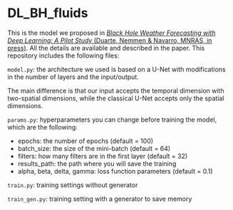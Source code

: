 # DL_BH_fluids

This is the model we proposed in [*Black Hole Weather Forecasting with Deep Learning: A Pilot Study* (Duarte, Nemmen & Navarro, MNRAS, in press)](https://arxiv.org/abs/2102.06242). All the details are available and described in the paper. This repository includes the following files:

`model.py`: the architecture we used is based on a U-Net with modifications in the number of layers and the input/output. 

The main difference is that our input accepts the temporal dimension with two-spatial dimensions, while the classical U-Net accepts only the spatial dimensions. 

`params.py`: hyperparameters you can change before training the model, which are the following: 

- epochs: the number of epochs (default = 100)
- batch_size: the size of the mini-batch (default = 64)
- filters: how many filters are in the first layer (default = 32)
- results_path: the path where you will save the training 
- alpha, beta, delta, gamma: loss function parameters (default = 0.1)
  
`train.py`: training settings without generator

`train_gen.py`: training setting with a generator to save memory

